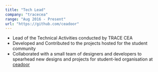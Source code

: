 ```yaml
---
title: "Tech Lead"
company: "tracecea"
range: "Aug 2016 - Present"
url: "https://github.com/ceadoor"
---
```


- Lead of the Technical Activities conducted by TRACE CEA
- Developed and Contributed to the projects hosted for the student community
- Collaborated with a small team of designers and developers to spearhead new designs and projects for student-led organisation at [ceadoor](https://github.com/ceadoor)
